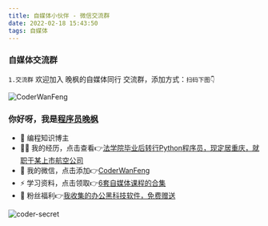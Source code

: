 ```yaml
---
title: 自媒体小伙伴 - 微信交流群
date: 2022-02-18 15:43:50
tags: 自媒体
---
```





### 自媒体交流群

<!-- more -->



`1.交流群`
欢迎加入 晚枫的自媒体同行 交流群，添加方式：``扫码下图👇``

![CoderWanFeng](https://www.python-office.com/api/img-cdn/1-wemedia-group.jpg)

### 你好呀，我是[程序员晚枫](https://mp.weixin.qq.com/s/CmuopIUWCWP-YZRaBnKNNg)
- 🐧 编程知识博主
- 👨‍💻 我的经历，点击查看👉[法学院毕业后转行Python程序员，现定居重庆，就职于某上市航空公司](https://www.bilibili.com/video/BV1uT4y1i7J8)
- 💬 我的微信，点击添加👉[CoderWanFeng](https://www.python-office.com/api/img-cdn/qrcode.jpg)
- ⚡ 学习资料，点击领取👉[6套自媒体课程的合集](https://mp.weixin.qq.com/s/QSFUzwPZMnIQDFdt_JQXug)
- 🎁 粉丝福利👉[我收集的办公黑科技软件，免费赠送](https://mp.weixin.qq.com/mp/appmsgalbum?__biz=Mzg2MjU3ODYyNA==&action=getalbum&album_id=2186546268016017410&scene=173&from_msgid=2247485082&from_itemidx=1&count=3&nolastread=1#wechat_redirect)


![coder-secret](https://www.python-office.com/api/img-cdn/coder-secret.jpg)
